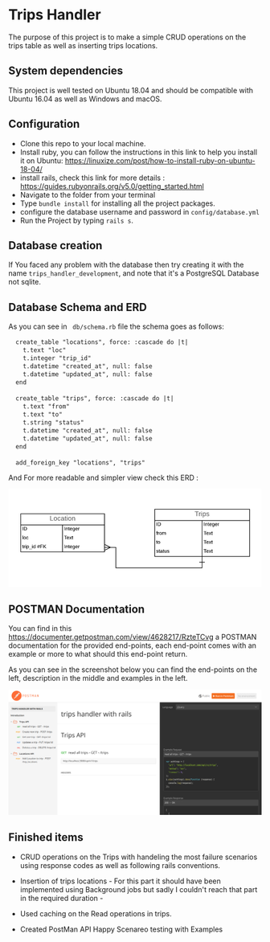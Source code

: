 
# Trips Handler

The purpose of this project is to make a simple CRUD operations on the trips table as well as inserting trips locations.

## System dependencies

This project is well tested on Ubuntu 18.04 and should be compatible with Ubuntu 16.04 as well as Windows and macOS.

## Configuration

* Clone this repo to your local machine.
* Install ruby, you can follow the instructions in this link to help you install it on Ubuntu:
<a> https://linuxize.com/post/how-to-install-ruby-on-ubuntu-18-04/</a>
* install rails, check this link for more details :
<a>https://guides.rubyonrails.org/v5.0/getting_started.html </a>
* Navigate to the folder from your terminal
* Type ``` bundle install ``` for installing all the project packages.
* configure the database username and password in ``` config/database.yml ```
* Run the Project by typing ``` rails s ```.

##  Database creation

If You faced any problem with the database then try creating it with the name ``` trips_handler_development ```, and note that it's a PostgreSQL Database not sqlite.

## Database Schema and ERD

As you can see in ``` db/schema.rb``` file the schema goes as follows:

```
  create_table "locations", force: :cascade do |t|
    t.text "loc"
    t.integer "trip_id"
    t.datetime "created_at", null: false
    t.datetime "updated_at", null: false
  end

  create_table "trips", force: :cascade do |t|
    t.text "from"
    t.text "to"
    t.string "status"
    t.datetime "created_at", null: false
    t.datetime "updated_at", null: false
  end

  add_foreign_key "locations", "trips"

```
And For more readable and simpler view check this ERD :

<img src= "Entity_Relationship_Diagram.png">

## POSTMAN Documentation

You can find in this <a>https://documenter.getpostman.com/view/4628217/RzteTCvg
</a> a POSTMAN documentation for the provided end-points, each end-point comes with an example or more to what should this end-point return.

As you can see in the screenshot below you can find the end-points on the left, description in the middle and examples in the left.

<img src="postman_example.png">

## Finished items

* CRUD operations on the Trips with handeling the most failure scenarios using response codes as well as following rails conventions.

* Insertion of trips locations - For this part it should have been implemented using Background jobs but sadly I couldn't reach that part in the required duration -

* Used caching on the Read operations in trips.

* Created PostMan API Happy Scenareo testing with Examples
